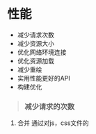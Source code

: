 # 性能

- 减少请求次数
- 减少资源大小
- 优化网络环境连接
- 优化资源加载
- 减少重绘
- 实用性能更好的API
- 构建优化

> ### 减少请求的次数 

1. 合并
    通过对js，css文件的